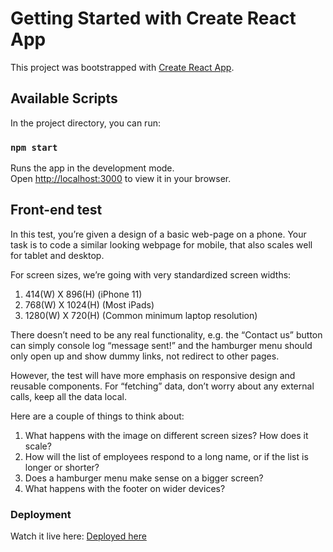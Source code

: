 # Getting Started with Create React App

This project was bootstrapped with [Create React App](https://github.com/facebook/create-react-app).

## Available Scripts

In the project directory, you can run:

### `npm start`

Runs the app in the development mode.\
Open [http://localhost:3000](http://localhost:3000) to view it in your browser.

## Front-end test

In this test, you’re given a design of a basic web-page on a phone. Your task is to code a similar looking webpage for mobile, that also scales well for tablet and desktop.

For screen sizes, we’re going with very standardized screen widths:

1. 414(W) X 896(H) (iPhone 11)
2. 768(W) X 1024(H) (Most iPads)
3. 1280(W) X 720(H) (Common minimum laptop resolution)

There doesn’t need to be any real functionality, e.g. the “Contact us” button can simply console log “message sent!” and the hamburger menu should only open up and show dummy links, not redirect to other pages.

However, the test will have more emphasis on responsive design and reusable components. For “fetching” data, don’t worry about any external calls, keep all the data local.

Here are a couple of things to think about:

1. What happens with the image on different screen sizes? How does it scale?
2. How will the list of employees respond to a long name, or if the list is longer or shorter?
3. Does a hamburger menu make sense on a bigger screen?
4. What happens with the footer on wider devices?

### Deployment

Watch it live here: [Deployed here](mobile-responsiveness.netlify.app)
